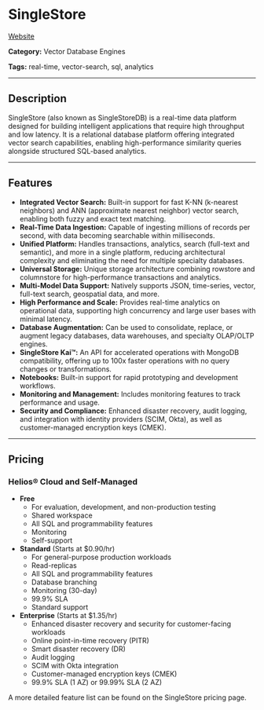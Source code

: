 # SingleStore

[Website](https://www.singlestore.com/)

**Category:** Vector Database Engines

**Tags:** real-time, vector-search, sql, analytics

---

## Description
SingleStore (also known as SingleStoreDB) is a real-time data platform designed for building intelligent applications that require high throughput and low latency. It is a relational database platform offering integrated vector search capabilities, enabling high-performance similarity queries alongside structured SQL-based analytics.

---

## Features
- **Integrated Vector Search:** Built-in support for fast K-NN (k-nearest neighbors) and ANN (approximate nearest neighbor) vector search, enabling both fuzzy and exact text matching.
- **Real-Time Data Ingestion:** Capable of ingesting millions of records per second, with data becoming searchable within milliseconds.
- **Unified Platform:** Handles transactions, analytics, search (full-text and semantic), and more in a single platform, reducing architectural complexity and eliminating the need for multiple specialty databases.
- **Universal Storage:** Unique storage architecture combining rowstore and columnstore for high-performance transactions and analytics.
- **Multi-Model Data Support:** Natively supports JSON, time-series, vector, full-text search, geospatial data, and more.
- **High Performance and Scale:** Provides real-time analytics on operational data, supporting high concurrency and large user bases with minimal latency.
- **Database Augmentation:** Can be used to consolidate, replace, or augment legacy databases, data warehouses, and specialty OLAP/OLTP engines.
- **SingleStore Kai™:** An API for accelerated operations with MongoDB compatibility, offering up to 100x faster operations with no query changes or transformations.
- **Notebooks:** Built-in support for rapid prototyping and development workflows.
- **Monitoring and Management:** Includes monitoring features to track performance and usage.
- **Security and Compliance:** Enhanced disaster recovery, audit logging, and integration with identity providers (SCIM, Okta), as well as customer-managed encryption keys (CMEK).

---

## Pricing
### Helios® Cloud and Self-Managed
- **Free**
  - For evaluation, development, and non-production testing
  - Shared workspace
  - All SQL and programmability features
  - Monitoring
  - Self-support
- **Standard** (Starts at $0.90/hr)
  - For general-purpose production workloads
  - Read-replicas
  - All SQL and programmability features
  - Database branching
  - Monitoring (30-day)
  - 99.9% SLA
  - Standard support
- **Enterprise** (Starts at $1.35/hr)
  - Enhanced disaster recovery and security for customer-facing workloads
  - Online point-in-time recovery (PITR)
  - Smart disaster recovery (DR)
  - Audit logging
  - SCIM with Okta integration
  - Customer-managed encryption keys (CMEK)
  - 99.9% SLA (1 AZ) or 99.99% SLA (2 AZ)

A more detailed feature list can be found on the SingleStore pricing page.
